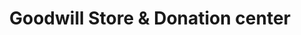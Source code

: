 ---
title: "Goodwill Store & Donation center"
url: /sherwood-park/goodwill-store-und-donation-center/
shop: Gebrauchtwaren
---